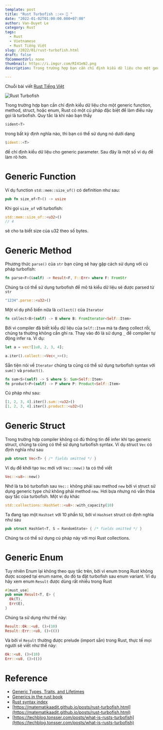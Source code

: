 ```yaml
---
template: post
title: "Rust Turbofish ::<> 🐠 "
date: "2022-01-02T01:00:00.000+07:00"
author: Van-Duyet Le
category: Rust
tags:
  - Rust
  - Vietnamese
  - Rust Tiếng Việt
slug: /2022/01/rust-turbofish.html
draft: false
fbCommentUrl: none
thumbnail: https://i.imgur.com/RI41eNJ.png
description: Trong trường hợp bạn cần chỉ định kiểu dữ liệu cho một generic function, method, struct, hoặc enum, Rust có một cú pháp đặc biệt để làm điều này gọi là turbofish.

---
```


<div class="noti">Chuỗi bài viết <a href="/tag/rust-tiếng-việt/">Rust Tiếng Việt</a></div>

![Rust Turbofish](/media/2022/01/rust-turbofish.png)

Trong trường hợp bạn cần chỉ định kiểu dữ liệu cho một generic function, method, struct, hoặc enum, 
Rust có một cú pháp đặc biệt để làm điều này gọi là turbofish. Quy tắc là khi nào bạn thấy

```rust
$ident<T>
```

trong bất kỳ định nghĩa nào, thì bạn có thể sử dụng nó dưới dạng

```rust
$ident::<T>
```

để chỉ định kiểu dữ liệu cho generic parameter. Sau đây là một số ví dụ để làm rõ hơn.

# Generic Function

Ví dụ function `std::mem::size_of()` có definition như sau:

```rust
pub fn size_of<T>() -> usize
```

Khi gọi `size_of` với turbofish:

```rust
std::mem::size_of::<u32>()
// 4
```

sẽ cho ta biết size của u32 theo số bytes.

# Generic Method

Phương thức `parse()` của `str` bạn cũng sẽ hay gặp cách sử dụng với cú pháp turbofish:

```rust
fn parse<F>(&self) -> Result<F, F::Err> where F: FromStr
```

Chúng ta có thể sử dụng turbofish để mô tả kiểu dữ liệu sẽ được parsed từ `str`

```rust
"1234".parse::<u32>()
```

Một ví dụ phổ biến nữa là `collect()` của `Iterator`

```rust
fn collect<B>(self) -> B where B: FromIterator<Self::Item> 
```

Bởi vì compiler đã biết kiểu dữ liệu của `Self::Item` mà ta đang collect rồi, 
chúng ta thường không cần ghi ra. Thay vào đó là sử dụng `_` để compiler tự động infer ra. Ví dụ:

```rust
let a = vec![1u8, 2, 3, 4];

a.iter().collect::<Vec<_>>();
```

Sẵn tiện nói về `Iterator` chúng ta cũng có thể sử dụng turbofish syntax với `sum()` và `product()`.

```rust
fn sum<S>(self) -> S where S: Sum<Self::Item>
fn product<P>(self) -> P where P: Product<Self::Item>
```

Cú pháp như sau:

```rust
[1, 2, 3, 4].iter().sum::<u32>()
[1, 2, 3, 4].iter().product::<u32>()
```

# Generic Struct

Trong trường hợp compiler không có đủ thông tin để infer khi tạo generic struct, 
chúng ta cũng có thể sử dụng turbofish syntax. Ví dụ struct `Vec` có định nghĩa như sau

```rust
pub struct Vec<T> { /* fields omitted */ }
```

Ví dụ để khởi tạo `Vec` mới với `Vec::new()` ta có thể viết

```rust
Vec::<u8>::new()
```

Nhớ là ta bỏ turbofish sau `Vec::` không phải sau method `new` 
bởi vì struct sử dụng generic type chứ không phải method `new`. 
Hơi bựa nhưng nó vẫn thỏa quy tắc của turbofish. Một ví dụ khác

```rust
std::collections::HashSet::<u8>::with_capacity(10) 
```

Ta đang tạo một `Hashset` với 10 phần tử, bởi vì `Hashset` struct có định nghĩa như sau

```rust
pub struct HashSet<T, S = RandomState> { /* fields omitted */ } 
```

Chúng ta có thể sử dụng cú pháp này với mọi Rust collections.

# Generic Enum

Tuy nhiên Enum lại không theo quy tắc trên, bởi vì enum trong Rust không được 
scoped tại enum name, do đó ta đặt turbofish sau enum variant. 
Ví dụ hãy xem enum `Result` được dùng rất nhiều trong Rust

```rust
#[must_use]
pub enum Result<T, E> {
  Ok(T),
  Err(E),
}
```

Chúng ta sử dụng như thế này:

```rust
Result::Ok::<u8, ()>(10)
Result::Err::<u8, ()>(())
```

Và bởi vì `Result` thường được prelude (import sẵn)
trong Rust, thực tế mọi người sẽ viết như thế này:

```rust
Ok::<u8, ()>(10)
Err::<u8, ()>(()) 
```

# Reference

- [Generic Types, Traits, and Lifetimes](https://doc.rust-lang.org/book/ch10-00-generics.html#generic-types-traits-and-lifetimes)
- [Generics in the rust book](https://doc.rust-lang.org/book/generics.html)
- [Rust syntax index](https://doc.rust-lang.org/book/syntax-index.html)
- [https://matematikaadit.github.io/posts/rust-turbofish.html](https://matematikaadit.github.io/posts/rust-turbofish.html)
- [https://techblog.tonsser.com/posts/what-is-rusts-turbofish](https://techblog.tonsser.com/posts/what-is-rusts-turbofish)
